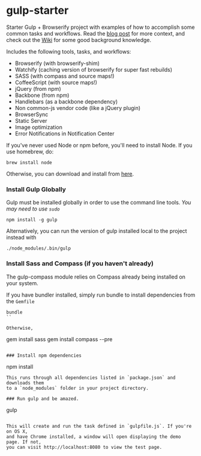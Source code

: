 gulp-starter
============

Starter Gulp + Browserify project with examples of how to accomplish some common tasks and workflows. Read the [blog post](http://viget.com/extend/gulp-browserify-starter-faq) for more context, and check out the [Wiki](https://github.com/greypants/gulp-starter/wiki) for some good background knowledge.

Includes the following tools, tasks, and workflows:

- Browserify (with browserify-shim)
- Watchify (caching version of browserify for super fast rebuilds)
- SASS (with compass and source maps!)
- CoffeeScript (with source maps!)
- jQuery (from npm)
- Backbone (from npm)
- Handlebars (as a backbone dependency)
- Non common-js vendor code (like a jQuery plugin)
- BrowserSync
- Static Server
- Image optimization
- Error Notifications in Notification Center

If you've never used Node or npm before, you'll need to install Node.
If you use homebrew, do:
```
brew install node
```

Otherwise, you can download and install from [here](http://nodejs.org/download/).

### Install Gulp Globally
Gulp must be installed globally in order to use the command line tools. *You may need to use `sudo`*
```
npm install -g gulp
```

Alternatively, you can run the version of gulp installed local to the project instead with

```
./node_modules/.bin/gulp
```

### Install Sass and Compass (if you haven't already)
The gulp-compass module relies on Compass already being installed on your system.

If you have bundler installed, simply run bundle to install dependencies from the `Gemfile`

```
bundle
``

Otherwise,
```
gem install sass
gem install compass --pre
```

### Install npm dependencies
```
npm install
```
This runs through all dependencies listed in `package.json` and downloads them
to a `node_modules` folder in your project directory.

### Run gulp and be amazed.
```
gulp
```

This will create and run the task defined in `gulpfile.js`. If you're on OS X,
and have Chrome installed, a window will open displaying the demo page. If not,
you can visit http://localhost:8080 to view the test page.
